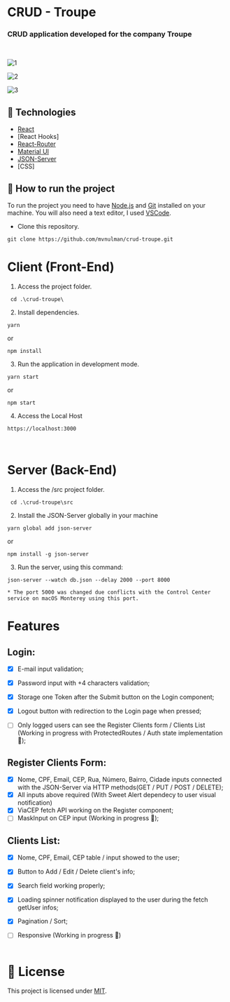 # CRUD - Troupe

### CRUD application developed for the company Troupe
<br>

![1](https://user-images.githubusercontent.com/63374582/156173850-6f7354b3-d388-4b97-8f22-5a0a9e2181e7.png)

![2](https://user-images.githubusercontent.com/63374582/156174345-bb14c50f-890f-4b0b-bcef-e929436bd9c1.png)

![3](https://user-images.githubusercontent.com/63374582/156174429-a47d95c2-43ee-42a5-82ce-15d07c4b8f29.png)


## 🧪 Technologies

- [React](https://pt-br.reactjs.org)
- [React Hooks]
- [React-Router](https://v5.reactrouter.com/web/guides/quick-start)
- [Material UI](https://mui.com/)
- [JSON-Server](https://https://github.com/typicode/json-server/)
- [CSS]

## 🚀 How to run the project

To run the project you need to have [Node.js](https://nodejs.dev) and [Git](https://git-scm.com) installed on your machine. You will also need a text editor, I used [VSCode](https://code.visualstudio.com).

- Clone this repository.

```
git clone https://github.com/mvnulman/crud-troupe.git

```

# Client (Front-End)

1. Access the project folder.

```
 cd .\crud-troupe\
```

2. Install dependencies.

```
yarn 
```
or
```
npm install
```

3. Run the application in development mode.

```
yarn start
```
or

```
npm start
```

4. Access the Local Host
```
https://localhost:3000
```
<br>


# Server (Back-End)

1. Access the /src project folder.

```
 cd .\crud-troupe\src
```

2. Install the JSON-Server globally in your machine
```
yarn global add json-server
```
or
```
npm install -g json-server
```

3. Run the server, using this command:
```
json-server --watch db.json --delay 2000 --port 8000

* The port 5000 was changed due conflicts with the Control Center service on macOS Monterey using this port.
```

# Features
## Login:
- [x] E-mail input validation;
- [x] Password input with +4 characters validation;
- [x] Storage one Token after the Submit button on the Login component;
- [x] Logout button with redirection to the Login page when pressed;
- [ ] Only logged users can see the Register Clients form / Clients List (Working in progress with ProtectedRoutes / Auth state implementation 🚧);


## Register Clients Form:
- [x] Nome, CPF, Email, CEP, Rua, Número, Bairro, Cidade inputs connected with the JSON-Server via HTTP methods(GET / PUT / POST / DELETE);
- [x] All inputs above required (With Sweet Alert dependecy to user visual notification)
- [x] ViaCEP fetch API working on the Register component;
- [ ] MaskInput on CEP input (Working in progress 🚧);

## Clients List:
- [x] Nome, CPF, Email, CEP table / input showed to the user;
- [x] Button to Add / Edit / Delete client's info;
- [x] Search field working properly;
- [x] Loading spinner notification displayed to the user during the fetch getUser infos;
- [x] Pagination / Sort;
- [ ] Responsive (Working in progress 🚧)
<br><br>


# 📝 License

This project is licensed under [MIT](/LICENSE).
